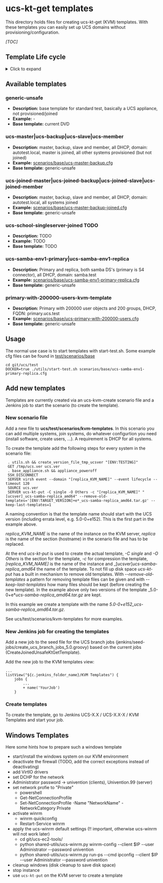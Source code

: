 # ucs-kt-get templates

This directory holds files for creating ucs-kt-get (KVM) templates. With these
templates you can easily set up UCS domains without
provisioning/configuration.

_[TOC]_

## Template Life cycle
<details><summary>Click to expand</summary>

1. Create Jenkins job for template
1. Templates are stored in /mnt/omar/vmwares/kvm/single/Others (base template generic-unsafe in /mnt/omar/vmwares/kvm/single/UCS)
1. Create example scenario file for template in [test/scenarios/base](../scenarios/base)
1. Template is started via utils/start-test.sh
1. Internally ucs-kt-get copies the template to /var/lib/libvirt/templates/ on the KVM server
1. For the individual instances cow images are generated from the template
1. Unused template are removed from the server

</details>

## Available templates

### generic-unsafe
- **Description:** base template for standard test, basically a UCS appliance, not provisioned/joined
- **Example:** -
- **Base template:** current DVD
### ucs-master|ucs-backup|ucs-slave|ucs-member
- **Description:** master, backup, slave and member, all DHCP, domain: autotest.local, master is joined, all other systems provisioned (but not joined)
- **Example:** [scenarios/base/ucs-master-backup.cfg](../base/ucs-master-backup.cfg)
- **Base template:** generic-unsafe
### ucs-joined-master|ucs-joined-backup|ucs-joined-slave|ucs-joined-member
- **Description:**  master, backup, slave and member, all DHCP, domain: autotest.local, all systems joined
- **Example:** [scenarios/base/ucs-master-backup-joined.cfg](../base/ucs-master-backup-joined.cfg)
- **Base template:** generic-unsafe
### ucs-school-singleserver-joined TODO
- **Description:** TODO
- **Example:** TODO
- **Base template:** TODO
### ucs-samba-env1-primary|ucs-samba-env1-replica
- **Description:** Primary and replica, both samba DS's (primary is S4 connector), all DHCP, domain: samba.test
- **Example:** [scenarios/base/ucs-samba-env1-primary-replica.cfg](../base/ucs-samba-env1-primary-replica.cfg)
- **Base template:** generic-unsafe
### primary-with-200000-users-kvm-template
- **Description:** Primary with 200000 user objects and 200 groups, DHCP, FQDN: primary.ucs.test
- **Example:** [scenarios/base/ucs-primary-with-200000-users.cfg](../base/ucs-primary-with-200000-users.cfg)
- **Base template:** generic-unsafe
  
## Usage
The normal use case is to start templates with start-test.sh. Some example cfg files can be found in [test/scenarios/base](../base/README.md)

```
cd git/ucs/test
DOCKER=true ./utils/start-test.sh scenarios/base/ucs-samba-env1-primary-replica.cfg
```

## Add new templates

Templates are currently created via an ucs-kvm-create scenario file and a Jenkins job to start the scenario (to create the template).

### New scenario file

Add a new file to **ucs/test/scenarios/kvm-templates**. In this scenario you can add multiple systems, join systems, do whatever configurtion you need (install software, create users, ...). A requirement is DHCP for all systems.

To create the template add the following steps for every system in the scenario file:
```
 . utils.sh && create_version_file_tmp_ucsver "[ENV:TESTING]"
 GET /tmp/ucs.ver ucs.ver
 . base_appliance.sh && appliance_poweroff
 SSH_DISCONNECT
 SERVER virsh event --domain "[replica_KVM_NAME]" --event lifecycle --timeout 120
 SOURCE ucs.ver
 SERVER ucs-kt-put -C single -O Others -c "[replica_KVM_NAME]" "[ucsver]_ucs-samba-replica_amd64" --remove-old-templates='[ENV:TARGET_VERSION]+e*_ucs-samba-replica_amd64.tar.gz' --keep-last-templates=1
```
A naming convention is that the template name should start with the UCS version (including errata level, e.g. 5.0-0+e152). This is the first part in the example above.

_replica_KVM_NAME_ is the name of the instance on the KVM server, _replica_ is the name of the section (hostname) in the scenario file and has to be replaced.

At the end _ucs-kt-put_ is used to create the actual template, _-C single_ and _-O Others_ is the section for the template, _-c_ for compression the template, _[replica_KVM_NAME]_ is the name of the instance and _[ucsver]_ucs-samba-replica_amd64_ the name of the template. To not fill up disk space _ucs-kt-put_ has a built in mechanism to remove old templates. With _--remove-old-templates_  a pattern for removing template files can be given and with _--keep-last-templates_ how many files should be kept (before creating the new template). In the example above only two versions of the template _5.0-0+e*_ucs-samba-replica_amd64.tar.gz_ are kept.

In this example we create a template with the name _5.0-0+e152_ucs-samba-replica_amd64.tar.gz_.

See ucs/test/scenarios/kvm-templates for more examples.

### New Jenkins job for creating the templates

Add a new job to the seed file for the UCS branch jobs (jenkins/seed-jobs/create_ucs_branch_jobs_5.0.groovy) based on the current jobs (CreateJoinedUnsafeKtGetTemplate).

Add the new job to the KVM templates view:
```
...
listView("${c.jenkins_folder_name}/KVM Templates") {
    jobs {
        ...
        + name('YourJob')
    }
```

### Create templates

To create the template, go to Jenkins UCS-X.X / UCS-X.X-X / KVM Templates and start your job.

## Windows Templates

Here some hints how to prepare such a windows template

* start/install the windows system on our KVM environment
* deactivate the firewall (TODO, add the correct exceptions instead of deactivating)
* add VirtIO drivers
* set DCHP for the network
* Administrator password -> univention (clients), Univention.99 (server)
* set network profie to "Private"
  * powershell
  * Get-NetConnectionProfile
  * Set-NetConnectionProfile -Name "NetworkName" -NetworkCategory Private
* activate winrm
  * winrm quickconfig
  * Restart-Service winrm
* apply the ucs-winrm default settings (!! important, otherwise ucs-winrm will not work later)
  * cd git/ucs-ec2-tools/
  * python shared-utils/ucs-winrm.py winrm-config --client $IP --user Administrator --password univention
  * python shared-utils/ucs-winrm.py run-ps --cmd ipconfig --client $IP --user Administrator --password univention
* cleanup windows (disk cleanup to save disk space)
* stop instance
* use `ucs-kt-put` on the KVM server to create a template
